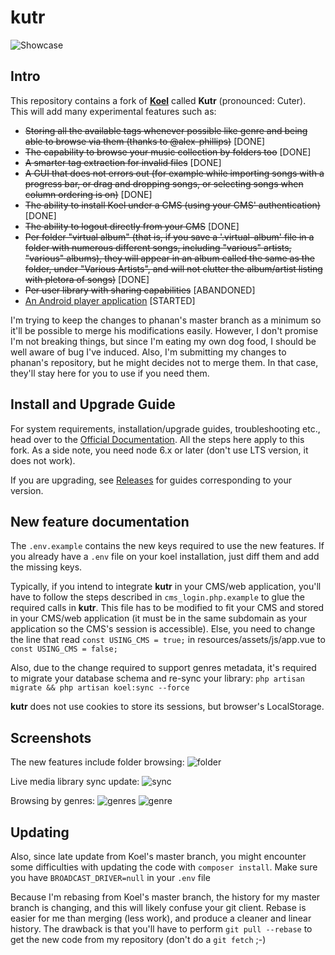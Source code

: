 # kutr 
![Showcase](http://koel.phanan.net/dist/img/showcase.png?2)

## Intro

This repository contains a fork of [**Koel**](http://koel.phanan.net) called **Kutr** (pronounced: Cuter).
This will add many experimental features such as:
- ~~Storing all the available tags whenever possible like genre and being able to browse via them (thanks to @alex-phillips)~~ [DONE]
- ~~The capability to browse your music collection by folders too~~ [DONE]
- ~~A smarter tag extraction for invalid files~~ [DONE]
- ~~A GUI that does not errors out  (for example while importing songs with a progress bar, or drag and dropping songs, or selecting songs when column ordering is on)~~ [DONE]
- ~~The ability to install Koel under a CMS (using your CMS' authentication)~~ [DONE]
- ~~The ability to logout directly from your CMS~~ [DONE]
- ~~Per folder "virtual album" (that is, if you save a '.virtual-album' file in a folder with numerous different songs, including "various" artists, "various" albums), they will appear in an album called the same as the folder, under "Various Artists", and will not clutter the album/artist listing with pletora of songs)~~ [DONE] 
- ~~Per user library with sharing capabilities~~ [ABANDONED] 
- [An Android player application](https://github.com/X-Ryl669/KutrProvider) [STARTED]

I'm trying to keep the changes to phanan's master branch as a minimum so it'll be possible to merge his modifications easily. However, I don't promise I'm not breaking things, but since I'm eating my own dog food, I should be well aware of bug I've induced.
Also, I'm submitting my changes to phanan's repository, but he might decides not to merge them. In that case, they'll stay here for you to use if you need them.

## Install and Upgrade Guide

For system requirements, installation/upgrade guides, troubleshooting etc., head over to the [Official Documentation](http://koel.phanan.net/docs).
All the steps here apply to this fork.
As a side note, you need node 6.x or later (don't use LTS version, it does not work).

If you are upgrading, see [Releases](https://github.com/phanan/koel/releases) for guides corresponding to your version.

## New feature documentation

The `.env.example` contains the new keys required to use the new features. If you already have a `.env` file on your koel installation, just diff them and add the missing keys.

Typically, if you intend to integrate **kutr** in your CMS/web application, you'll have to follow the steps described in `cms_login.php.example` to glue the required calls in **kutr**. 
This file has to be modified to fit your CMS and stored in your CMS/web application (it must be in the same subdomain as your application so the CMS's session is accessible).
Else, you need to change the line that read `const USING_CMS = true;` in resources/assets/js/app.vue to `const USING_CMS = false;`

Also, due to the change required to support genres metadata, it's required to migrate your database schema and re-sync your library:
`php artisan migrate && php artisan koel:sync --force`

**kutr** does not use cookies to store its sessions, but browser's LocalStorage.

## Screenshots
The new features include folder browsing:
![folder](http://i.imgur.com/M08eb1M.png)

Live media library sync update:
![sync](http://i.imgur.com/4R9rfES.png)

Browsing by genres:
![genres](http://i.imgur.com/MRuOA55.png)
![genre](http://i.imgur.com/0VfW3Tx.png)

## Updating

Also, since late update from Koel's master branch, you might encounter some difficulties with updating the code with `composer install`. 
Make sure you have `BROADCAST_DRIVER=null` in your `.env` file

Because I'm rebasing from Koel's master branch, the history for my master branch is changing, and this will likely confuse your git client.
Rebase is easier for me than merging (less work), and produce a cleaner and linear history. 
The drawback is that you'll have to perform `git pull --rebase` to get the new code from my repository (don't do a `git fetch` ;-)

